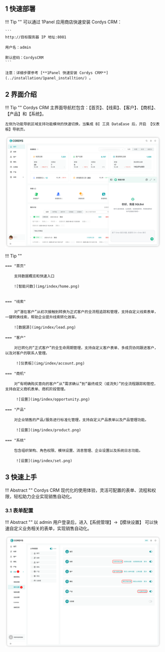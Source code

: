 
## 1 快速部署

!!! Tip ""
    可以通过 1Panel 应用商店快速安装 Cordys CRM：

    ```
    http://目标服务器 IP 地址:8081

    用户名：admin

    默认密码：CordysCRM
    ```
    
    注意：详细步骤参考 [**1Panel 快速安装 Cordys CRM**](../installation/1panel_installtion/) 。

## 2 界面介绍

!!! Tip ""
    Cordys CRM 主界面导航栏包含：【首页】、【线索】、【客户】、【商机】、【产品】和【系统】。

    左侧为功能导航区域支持功能模块的快速切换，当集成 BI 工具 DataEase 后，开启 【仪表板】导航页。


![导航栏](img/index/home.png)


!!! Tip ""

    === "首页"

        支持数据概览和快速入口

        ![智能问数](img/index/home.png)


    === "线索"

        对“潜在客户”从初次接触到转换为正式客户的全流程追踪和管理，支持自定义线索表单，一键转换线索，帮助企业提升线索转化效率。

        ![数据源](img/index/lead.png)

    === "客户"

        对已转化的“正式客户”的全生命周期管理，支持自定义客户表单、多成员协同跟进客户，以及对客户的联系人管理。

         ![仪表板](img/index/account.png)

    === "商机"

        对“有明确购买意向的客户”从“需求确认”到“最终成交（或流失）”的全流程跟踪和管控，支持自定义商机表单、商机阶段管理。

         ![设置](img/index/opportunity.png)

    === "产品"

        对企业销售的产品/服务进行标准化管理，支持自定义产品表单以及产品管理功能。

         ![设置](img/index/product.png)

    === "系统"

        包含组织架构、角色权限、模块设置、消息管理、企业设置以及系统日志功能。

         ![设置](img/index/set.png)

## 3 快速上手

!!! Abstract ""
    Cordys CRM 现代化的使用体验，灵活可配置的表单、流程和权限，轻松助力企业实现销售自动化。


### 3.1 表单配置

!!! Abstract ""
    以 admin 用户登录后，进入【系统管理】→【模块设置】 可以快速自定义业务相关的表单，实现销售自动化。

![模块设置](img/index/module.png)

    





